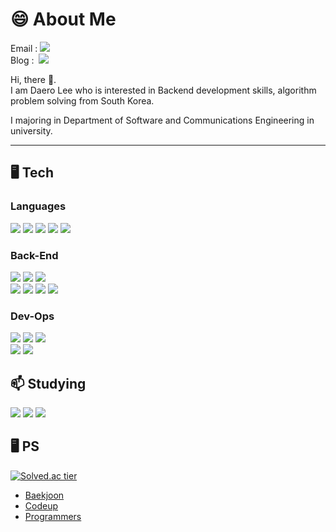 <!--
**ldr0629/ldr0629** is a ✨ _special_ ✨ repository because its `README.md` (this file) appears on your GitHub profile.

Here are some ideas to get you started:

- 🔭 I’m currently working on ...
- 🌱 I’m currently learning ...
- 👯 I’m looking to collaborate on ...
- 🤔 I’m looking for help with ...
- 💬 Ask me about ...
- 📫 How to reach me: ...
- 😄 Pronouns: ...
- ⚡ Fun fact: ...
-->

# 😄 About Me

Email : <a><img src="https://img.shields.io/badge/leedero01@naver.com-EA4335?style=flat-square&logo=leedero01@naver.com&logoColor=white"/></a> <br>
Blog :  &nbsp;<a href="https://6ro-29.tistory.com/" target="_blank"><img src="https://img.shields.io/badge/Tistory-09B3AF?style=flat-square&logo=Tistory&logoColor=white"/></a>

<p> Hi, there 👋. <br> I am Daero Lee who is interested in Backend development skills, algorithm problem solving from South Korea. </p>
<p> I majoring in Department of Software and Communications Engineering in university. </p> 

<hr>

## 🖥 Tech

### Languages

<a><img src="https://img.shields.io/badge/C-A8B9CC?style=flat-square&logo=C&logoColor=white"/></a>
<a><img src="https://img.shields.io/badge/C++-00599C?style=flat-square&logo=C%2B%2B&logoColor=white"/></a>
<a><img src="https://img.shields.io/badge/Python-3776AB?style=flat-square&logo=Python&logoColor=white"/></a> 
<a><img src="https://img.shields.io/badge/Java-007396?style=flat-square&logo=Java&logoColor=white"/></a>
<a><img src="https://img.shields.io/badge/JavaScript-F7DF1E?style=flat-square&logo=JavaScript&logoColor=white"/></a> 


### Back-End

<a><img src="https://img.shields.io/badge/Spring-6DB33F?style=flat-square&logo=Spring&logoColor=white"/></a>
<a><img src="https://img.shields.io/badge/Spring Boot-6DB33F?style=flat-square&logo=SpringBoot&logoColor=white"/></a> 
<a><img src="https://img.shields.io/badge/Spring MVC-6DB33F?style=flat-square&logo=SpringBoot&logoColor=white"/></a> <br>
<a><img src="https://img.shields.io/badge/JPA-6DB33F?style=flat-square&logo=SpringDataJpa&logoColor=white"/></a> 
<a><img src="https://img.shields.io/badge/Spring Data JPA-6DB33F?style=flat-square&logo=SpringDataJpa&logoColor=white"/></a>
<a><img src="https://img.shields.io/badge/Thymeleaf-005F0F?style=flat-square&logo=Thymeleaf&logoColor=white"/></a>
<a><img src="https://img.shields.io/badge/Gradle-02303A?style=flat-square&logo=Gradle&logoColor=white"/></a>

### Dev-Ops

<a><img src="https://img.shields.io/badge/AWS EC2-FF9900?style=flat-square&logo=AmazonEC2&logoColor=white"/></a>
<a><img src="https://img.shields.io/badge/AWS RDS-527FFF?style=flat-square&logo=AmazonRDS&logoColor=white"/></a>
<a><img src="https://img.shields.io/badge/AWS S3-569A31?style=flat-square&logo=AmazonS3&logoColor=white"/></a> <br>
<a><img src="https://img.shields.io/badge/MySQL-4479A1?style=flat-square&logo=MySQL&logoColor=white"/></a>
<a><img src="https://img.shields.io/badge/PostgreSQL-4169E1?style=flat-square&logo=PostgreSQL&logoColor=white"/></a> 

## 📫 Studying

<a><img src="https://img.shields.io/badge/Spring Security-6DB33F?style=flat-square&logo=SpringSecurity&logoColor=white"/></a>
<a><img src="https://img.shields.io/badge/Amazon AWS-232F3E?style=flat-square&logo=AmazonAWS&logoColor=white"/></a>
<a><img src="https://img.shields.io/badge/QueryDSL-0769AD?style=flat-square&logo=jQuery&logoColor=white"/></a>

## 🖥 PS

[![Solved.ac tier](http://mazassumnida.wtf/api/v2/generate_badge?boj=dleofh01)](https://solved.ac/dleofh01) <br>
- <a href="https://www.acmicpc.net/user/dleofh01">Baekjoon</a>
- <a href="https://www.codeup.kr/userinfo.php?user=dleofh012">Codeup</a>
- <a href="https://school.programmers.co.kr/learn/challenges?order=recent&page=1&statuses=solved">Programmers</a>

